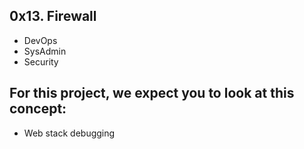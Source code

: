 ## 0x13. Firewall

* DevOps
* SysAdmin
* Security


## For this project, we expect you to look at this concept:


* Web stack debugging